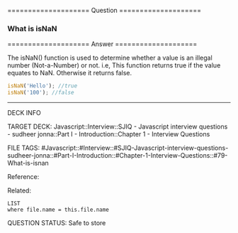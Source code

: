 ==================== Question ====================  

### What is isNaN  

==================== Answer ====================  

The isNaN() function is used to determine whether a value is an illegal number
(Not-a-Number) or not. i.e, This function returns true if the value equates to
NaN. Otherwise it returns false.

```javascript
isNaN('Hello'); //true
isNaN('100'); //false
```

---

DECK INFO

TARGET DECK: Javascript::Interview::SJIQ - Javascript interview questions -
sudheer jonna::Part I - Introduction::Chapter 1 - Interview Questions

FILE TAGS:
#Javascript::#Interview::#SJIQ-Javascript-interview-questions-sudheer-jonna::#Part-I-Introduction::#Chapter-1-Interview-Questions::#79-What-is-isnan

Reference:

Related:

```dataview
LIST
where file.name = this.file.name
```

QUESTION STATUS: Safe to store
